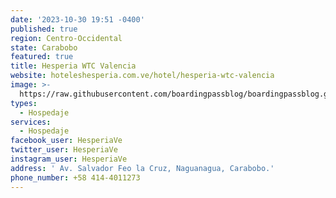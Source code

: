 ```yaml
---
date: '2023-10-30 19:51 -0400'
published: true
region: Centro-Occidental
state: Carabobo
featured: true
title: Hesperia WTC Valencia
website: hoteleshesperia.com.ve/hotel/hesperia-wtc-valencia
image: >-
  https://raw.githubusercontent.com/boardingpassblog/boardingpassblog.github.io/main/assets/images/HOTEL-HESPERIA.jpg
types:
  - Hospedaje
services:
  - Hospedaje
facebook_user: HesperiaVe
twitter_user: HesperiaVe
instagram_user: HesperiaVe
address: ' Av. Salvador Feo la Cruz, Naguanagua, Carabobo.'
phone_number: +58 414-4011273
---
```

